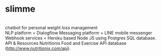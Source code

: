 # slimme
</br>chatbot for personal weight loss management
</br>NLP platform        = Dialogflow
Messaging platform  = LINE mobile messenger
Webhook services    = Heroku based Node JS using Postgres SQL database. 
API & Resources
Nutritionix Food and Exercise API database (http://www.nutritionix.com/api). 

